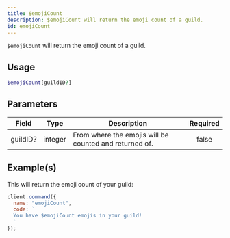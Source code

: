 ```yaml
---
title: $emojiCount
description: $emojiCount will return the emoji count of a guild.
id: emojiCount
---
```


`$emojiCount` will return the emoji count of a guild.

## Usage

```php
$emojiCount[guildID?]
```

## Parameters

| Field    | Type    | Description                                            | Required |
| -------- | ------- | ------------------------------------------------------ | :------: |
| guildID? | integer | From where the emojis will be counted and returned of. |  false   |

## Example(s)

This will return the emoji count of your guild:

```javascript
client.command({
  name: "emojiCount",
  code: `
  You have $emojiCount emojis in your guild!
  `
});
```

